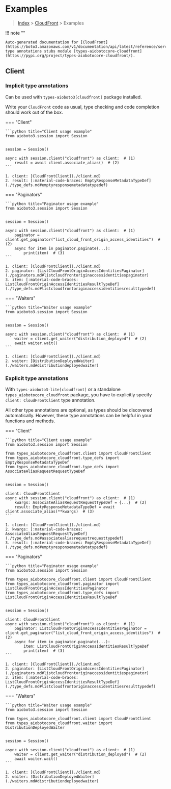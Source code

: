 # Examples

> [Index](../README.md) > [CloudFront](./README.md) > Examples

!!! note ""

    Auto-generated documentation for [CloudFront](https://boto3.amazonaws.com/v1/documentation/api/latest/reference/services/cloudfront.html#CloudFront)
    type annotations stubs module [types-aiobotocore-cloudfront](https://pypi.org/project/types-aiobotocore-cloudfront/).

## Client

### Implicit type annotations

Can be used with `types-aioboto3[cloudfront]` package installed.

Write your `CloudFront` code as usual,
type checking and code completion should work out of the box.



=== "Client"

    ```python title="Client usage example"
    from aioboto3.session import Session


    session = Session()

    async with session.client("cloudfront") as client:  # (1)
        result = await client.associate_alias()  # (2)
    ```

    1. client: [CloudFrontClient](./client.md)
    2. result: [:material-code-braces: EmptyResponseMetadataTypeDef](./type_defs.md#emptyresponsemetadatatypedef) 



=== "Paginators"

    ```python title="Paginator usage example"
    from aioboto3.session import Session


    session = Session()

    async with session.client("cloudfront") as client:  # (1)
        paginator = client.get_paginator("list_cloud_front_origin_access_identities")  # (2)
        async for item in paginator.paginate(...):
            print(item)  # (3)
    ```

    1. client: [CloudFrontClient](./client.md)
    2. paginator: [ListCloudFrontOriginAccessIdentitiesPaginator](./paginators.md#listcloudfrontoriginaccessidentitiespaginator)
    3. item: [:material-code-braces: ListCloudFrontOriginAccessIdentitiesResultTypeDef](./type_defs.md#listcloudfrontoriginaccessidentitiesresulttypedef) 



=== "Waiters"

    ```python title="Waiter usage example"
    from aioboto3.session import Session


    session = Session()

    async with session.client("cloudfront") as client:  # (1)
        waiter = client.get_waiter("distribution_deployed")  # (2)
        await waiter.wait()
    ```

    1. client: [CloudFrontClient](./client.md)
    2. waiter: [DistributionDeployedWaiter](./waiters.md#distributiondeployedwaiter)


### Explicit type annotations

With `types-aioboto3-lite[cloudfront]`
or a standalone `types_aiobotocore_cloudfront` package, you have to explicitly specify
`client: CloudFrontClient` type annotation.

All other type annotations are optional, as types should be discovered automatically.
However, these type annotations can be helpful in your functions and methods.


=== "Client"

    ```python title="Client usage example"
    from aioboto3.session import Session

    from types_aiobotocore_cloudfront.client import CloudFrontClient
    from types_aiobotocore_cloudfront.type_defs import EmptyResponseMetadataTypeDef
    from types_aiobotocore_cloudfront.type_defs import AssociateAliasRequestRequestTypeDef


    session = Session()

    client: CloudFrontClient
    async with session.client("cloudfront") as client:  # (1)
        kwargs: AssociateAliasRequestRequestTypeDef = {...}  # (2)
        result: EmptyResponseMetadataTypeDef = await client.associate_alias(**kwargs)  # (3)
    ```

    1. client: [CloudFrontClient](./client.md)
    2. kwargs: [:material-code-braces: AssociateAliasRequestRequestTypeDef](./type_defs.md#associatealiasrequestrequesttypedef) 
    3. result: [:material-code-braces: EmptyResponseMetadataTypeDef](./type_defs.md#emptyresponsemetadatatypedef) 



=== "Paginators"

    ```python title="Paginator usage example"
    from aioboto3.session import Session

    from types_aiobotocore_cloudfront.client import CloudFrontClient
    from types_aiobotocore_cloudfront.paginator import ListCloudFrontOriginAccessIdentitiesPaginator
    from types_aiobotocore_cloudfront.type_defs import ListCloudFrontOriginAccessIdentitiesResultTypeDef


    session = Session()

    client: CloudFrontClient
    async with session.client("cloudfront") as client:  # (1)
        paginator: ListCloudFrontOriginAccessIdentitiesPaginator = client.get_paginator("list_cloud_front_origin_access_identities")  # (2)
        async for item in paginator.paginate(...):
            item: ListCloudFrontOriginAccessIdentitiesResultTypeDef
            print(item)  # (3)
    ```

    1. client: [CloudFrontClient](./client.md)
    2. paginator: [ListCloudFrontOriginAccessIdentitiesPaginator](./paginators.md#listcloudfrontoriginaccessidentitiespaginator)
    3. item: [:material-code-braces: ListCloudFrontOriginAccessIdentitiesResultTypeDef](./type_defs.md#listcloudfrontoriginaccessidentitiesresulttypedef) 



=== "Waiters"

    ```python title="Waiter usage example"
    from aioboto3.session import Session

    from types_aiobotocore_cloudfront.client import CloudFrontClient
    from types_aiobotocore_cloudfront.waiter import DistributionDeployedWaiter


    session = Session()

    async with session.client("cloudfront") as client:  # (1)
        waiter = client.get_waiter("distribution_deployed")  # (2)
        await waiter.wait()
    ```

    1. client: [CloudFrontClient](./client.md)
    2. waiter: [DistributionDeployedWaiter](./waiters.md#distributiondeployedwaiter)


